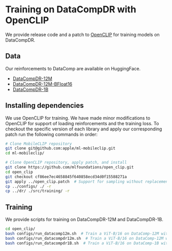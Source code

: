 # Training on DataCompDR with OpenCLIP
We provide release code and a patch to
[OpenCLIP](https://github.com/mlfoundations/open_clip/tree/main/src/open_clip) 
for training models on DataCompDR.

## Data
Our reinforcements to DataComp are available on HuggingFace.
- [DataCompDR-12M](https://huggingface.co/datasets/apple/DataCompDR-12M)
- [DataCompDR-12M-BFloat16](https://huggingface.co/datasets/apple/DataCompDR-12M-bf16)
- [DataCompDR-1B](https://huggingface.co/datasets/apple/DataCompDR-1B)

## Installing dependencies

We use OpenCLIP for training. We have made minor modifications to OpenCLIP for 
support of loading reinforcements and the training loss. To checkout the 
specific version of each library and apply our corresponding patch run the 
following commands in order:
```bash
# Clone MobileCLIP repository
git clone git@github.com:apple/ml-mobileclip.git
cd ml-mobileclip/

# Clone OpenCLIP repository, apply patch, and install
git clone https://github.com/mlfoundations/open_clip.git
cd open_clip
git checkout cf86ee7ec4658845f640858ecd34d0f15588271a
git apply ../open_clip.patch  # Support for sampling without replacement
cp ../configs/ ./ -r
cp ../dr/ ./src/training/ -r
```

## Training

We provide scripts for training on DataCompDR-12M and DataCompDR-1B.

```bash
cd open_clip/
bash configs/run_datacomp12m.sh  # Train a ViT-B/16 on DataComp-12M without DR
bash configs/run_datacompdr12m.sh  # Train a ViT-B/16 on DataComp-12M with DR
bash configs/run_datacompdr1B.sh  # Train a ViT-B/16 on DataComp-1B with DR
```
